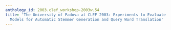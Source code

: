 ```yaml
---
anthology_id: 2003.clef_workshop-2003w.54
title: 'The University of Padova at CLEF 2003: Experiments to Evaluate Probabilistic
  Models for Automatic Stemmer Generation and Query Word Translation'
---
```

